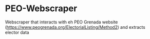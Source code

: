 # PEO-Webscraper
Webscraper that interacts with eh PEO Grenada website (https://www.peogrenada.org/ElectorialListing/Method2) and extracts elector data
